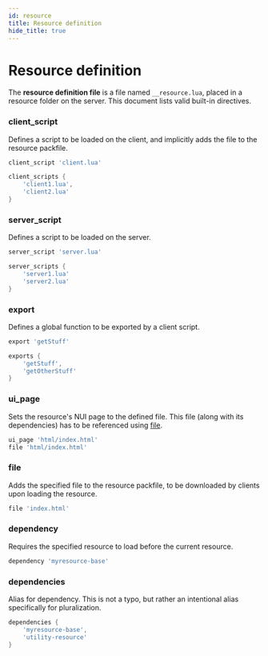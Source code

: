```yaml
---
id: resource
title: Resource definition
hide_title: true
---
```


# Resource definition

The **resource definition file** is a file named `__resource.lua`, placed in a resource folder on the server. This document lists valid built-in directives.

### client_script
Defines a script to be loaded on the client, and implicitly adds the file to the resource packfile.

```lua
client_script 'client.lua'

client_scripts {
    'client1.lua',
    'client2.lua'
}
```

### server_script
Defines a script to be loaded on the server.

```lua
server_script 'server.lua'

server_scripts {
    'server1.lua'
    'server2.lua'
}
```

### export
Defines a global function to be exported by a client script.

```lua
export 'getStuff'

exports {
    'getStuff',
    'getOtherStuff'
}
```

### ui_page
Sets the resource's NUI page to the defined file. This file (along with its dependencies) has to be referenced using [file](#file).

```lua
ui_page 'html/index.html'
file 'html/index.html'
```

### file
Adds the specified file to the resource packfile, to be downloaded by clients upon loading the resource.

```lua
file 'index.html'
```

### dependency
Requires the specified resource to load before the current resource.

```lua
dependency 'myresource-base'
```

### dependencies
Alias for dependency. This is not a typo, but rather an intentional alias specifically for pluralization.

```lua
dependencies {
    'myresource-base',
    'utility-resource'
}
```